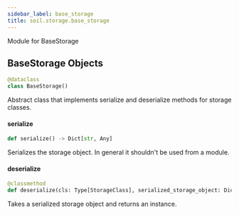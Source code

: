 ```yaml
---
sidebar_label: base_storage
title: soil.storage.base_storage
---
```


Module for BaseStorage

## BaseStorage Objects

```python
@dataclass
class BaseStorage()
```

Abstract class that implements serialize and deserialize methods for storage classes.

#### serialize

```python
def serialize() -> Dict[str, Any]
```

Serializes the storage object. In general it shouldn&#x27;t be used from a module.

#### deserialize

```python
@classmethod
def deserialize(cls: Type[StorageClass], serialized_storage_object: Dict[str, Any]) -> StorageClass
```

Takes a serialized storage object and returns an instance.

